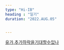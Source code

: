 ```yaml
---
type: "Hi-IB"
heading : "일기"
duration: "2022.AUG.05"


---
```

 
 
 
 
[유가,추가하락을기대할수있나](/todo/images/[05071329]_221427.pdf) 
